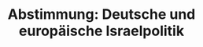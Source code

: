 ---
abstimmung:
  abstimmung: 3
  bundestagssitzung: 86
  datum: 14. März 2019
  legislaturperiode: 19
categories:
- Todo
data:
- title: Abstimmungsergebnis 20190314_3-data.pdf
  url: /res/2021-btw/abstimmungsergebnisse/20190314_3-data.pdf
- title: Abstimmungsergebnis 20190314_3_xls-data.xls
  url: /res/2021-btw/abstimmungsergebnisse/20190314_3_xls-data.xls
- title: Abstimmungsergebnis 20190314_3_xls-datacsv
  url: /res/2021-btw/abstimmungsergebnisse/csv/20190314_3_xls-datacsv
documents:
- local: /res/2021-btw/drucksachen/07560.pdf
  title: Drucksache 19/07560
  url: https://dip21.bundestag.de/dip21/btd/19/075/1907560.pdf
ergebnis:
  AfD:
    enthaltung: 3
    gesamt: 91
    ja: 81
    nein: 0
    nichtabgegeben: 7
    ungueltig: 0
  Bündnis 90/Die Grünen:
    enthaltung: 54
    gesamt: 67
    ja: 0
    nein: 0
    nichtabgegeben: 13
    ungueltig: 0
  Die Linke:
    enthaltung: 5
    gesamt: 69
    ja: 1
    nein: 51
    nichtabgegeben: 12
    ungueltig: 0
  FDP:
    enthaltung: 0
    gesamt: 80
    ja: 69
    nein: 0
    nichtabgegeben: 11
    ungueltig: 0
  cdu/csu:
    enthaltung: 1
    gesamt: 246
    ja: 1
    nein: 224
    nichtabgegeben: 20
    ungueltig: 0
  file: 20190314_3_xls-data.xls
  fraktionslos:
    enthaltung: 0
    gesamt: 4
    ja: 3
    nein: 1
    nichtabgegeben: 0
    ungueltig: 0
  spd:
    enthaltung: 0
    gesamt: 152
    ja: 0
    nein: 132
    nichtabgegeben: 20
    ungueltig: 0
layout: abstimmung
links:
- title: Link zu bundestag.de
  url: https://www.bundestag.de/parlament/plenum/abstimmung/abstimmung?id=585
preview: 'Deutscher Bundestag


  86. Sitzung des Deutschen Bundestages

  am Donnerstag, 14. März 2019


  Endgültiges Ergebnis der Namentlichen Abstimmung Nr. 3


  Antrag der Abgeordneten Frank Müller-Rosentritt, Bijan Djir-Sarai, Alexander Graf

  Lambsdorff, weiterer Abgeordneter und der Fraktion der FDP

  Deutsches und europäisches Abstimmungsverhalten in Bezug auf Israel bei den Vereinten

  Nationen neu ausrichten

  Drs. 19/7560'
tags:
- Todo
title: 'Abstimmung: Deutsche und europäische Israelpolitik'
---